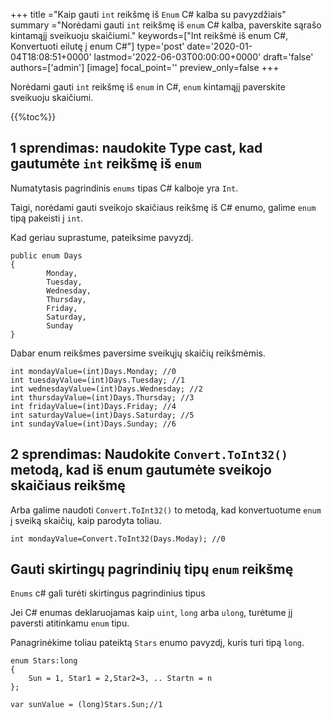 +++
title   ="Kaip gauti `int` reikšmę iš `Enum` C# kalba su pavyzdžiais"
summary ="Norėdami gauti `int` reikšmę iš `enum` C# kalba, paverskite sąrašo kintamąjį sveikuoju skaičiumi."
keywords=["Int reikšmė iš enum C#, Konvertuoti eilutę į enum C#"]
type='post'
date='2020-01-04T18:08:51+0000'
lastmod='2022-06-03T00:00:00+0000'
draft='false'
authors=['admin']
[image]
focal_point=''
preview_only=false
+++

Norėdami gauti `int` reikšmę iš `enum` in C#, `enum` kintamąjį paverskite sveikuoju skaičiumi.

{{%toc%}}

## 1 sprendimas: naudokite Type cast, kad gautumėte `int` reikšmę iš `enum`

Numatytasis pagrindinis `enums` tipas C# kalboje yra `Int`.

Taigi, norėdami gauti sveikojo skaičiaus reikšmę iš C# enumo, galime `enum` tipą pakeisti į `int`.

Kad geriau suprastume, pateiksime pavyzdį.

```
public enum Days
{
        Monday,  
        Tuesday,  
        Wednesday,  
        Thursday,  
        Friday,  
        Saturday,  
        Sunday
}
```

Dabar enum reikšmes paversime sveikųjų skaičių reikšmėmis.

```
int mondayValue=(int)Days.Monday; //0
int tuesdayValue=(int)Days.Tuesday; //1
int wednesdayValue=(int)Days.Wednesday; //2
int thursdayValue=(int)Days.Thursday; //3
int fridayValue=(int)Days.Friday; //4
int saturdayValue=(int)Days.Saturday; //5
int sundayValue=(int)Days.Sunday; //6
```

## 2 sprendimas: Naudokite `Convert.ToInt32()` metodą, kad iš enum gautumėte sveikojo skaičiaus reikšmę

Arba galime naudoti `Convert.ToInt32()` to metodą, kad konvertuotume `enum` į sveiką skaičių, kaip parodyta toliau.

```
int mondayValue=Convert.ToInt32(Days.Moday); //0

```

## Gauti skirtingų pagrindinių tipų `enum` reikšmę

`Enums` c# gali turėti skirtingus pagrindinius tipus 

Jei C# enumas deklaruojamas kaip `uint`, `long` arba `ulong`, turėtume jį paversti atitinkamu `enum` tipu.

Panagrinėkime toliau pateiktą `Stars` enumo pavyzdį, kuris turi tipą `long`.

```
enum Stars:long 
{
    Sun = 1, Star1 = 2,Star2=3, .. Startn = n
};

var sunValue = (long)Stars.Sun;//1
```